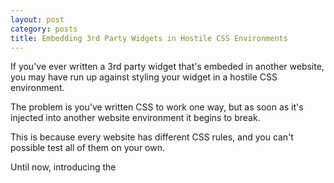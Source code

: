 ```yaml
---
layout: post
category: posts
title: Embedding 3rd Party Widgets in Hostile CSS Environments
---
```


If you've ever written a 3rd party widget that's embeded in another website, you may have run up against styling your widget in a hostile CSS environment.

The problem is you've written CSS to work one way, but as soon as it's injected into another website environment it begins to break.

This is because every website has different CSS rules, and you can't possible test all of them on your own.

Until now, introducing the 

